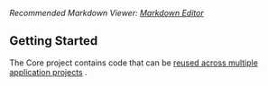 ﻿*Recommended Markdown
Viewer: [Markdown Editor](https://marketplace.visualstudio.com/items?itemName=MadsKristensen.MarkdownEditor2)*

## Getting Started

The Core project contains code that can
be [reused across multiple application projects](https://docs.microsoft.com/dotnet/standard/net-standard#net-5-and-net-standard)
.
